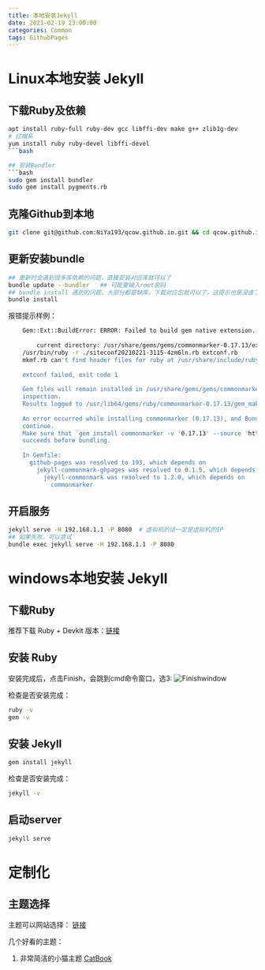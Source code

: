 ```yaml
---
title: 本地安装Jekyll
date: 2021-02-19 23:00:00
categories: Common
tags: GithubPages
---
```



# Linux本地安装 Jekyll

## 下载Ruby及依赖
```bash
apt install ruby-full ruby-dev gcc libffi-dev make g++ zlib1g-dev
# 红帽系
yum install ruby ruby-devel libffi-devel
```bash

## 安装Bundler
```bash
sudo gem install bundler
sudo gem install pygments.rb
```

## 克隆Github到本地
```bash
git clone git@github.com:NiYa193/qcow.github.io.git && cd qcow.github.io.git
```

## 更新安装bundle
```bash
## 更新时会遇到很多库依赖的问题，直接安装对应库就可以了
bundle update --bundler   ## 可能要输入root密码
## bundle install 遇到的问题，大部分都是缺库，下载对应包就可以了，这提示也是没谁了
bundle install
```
报错提示样例：
```bash
    Gem::Ext::BuildError: ERROR: Failed to build gem native extension.
    
        current directory: /usr/share/gems/gems/commonmarker-0.17.13/ext/commonmarker
    /usr/bin/ruby -r ./siteconf20210221-3115-4zm6ln.rb extconf.rb
    mkmf.rb can't find header files for ruby at /usr/share/include/ruby.h
    
    extconf failed, exit code 1
    
    Gem files will remain installed in /usr/share/gems/gems/commonmarker-0.17.13 for
    inspection.
    Results logged to /usr/lib64/gems/ruby/commonmarker-0.17.13/gem_make.out
    
    An error occurred while installing commonmarker (0.17.13), and Bundler cannot
    continue.
    Make sure that `gem install commonmarker -v '0.17.13' --source 'https://rubygems.org/'`
    succeeds before bundling.
    
    In Gemfile:
      github-pages was resolved to 193, which depends on
        jekyll-commonmark-ghpages was resolved to 0.1.5, which depends on
          jekyll-commonmark was resolved to 1.2.0, which depends on
            commonmarker                                                  
```


## 开启服务
```bash
jekyll serve -H 192.168.1.1 -P 8080  # 虚拟机的话一定是虚拟机的IP
## 如果失败，可以尝试
bundle exec jekyll serve -H 192.168.1.1 -P 8080
```



# windows本地安装 Jekyll

## 下载Ruby
推荐下载 Ruby + Devkit 版本：[链接](https://rubyinstaller.org/downloads/) 

## 安装 Ruby
安装完成后，点击Finish，会跳到cmd命令窗口，选3:
![Finishwindow](https://qcow.github.io/_posts/Common/GithubPages/Finish.png)

检查是否安装完成：
```bash
ruby -v
gem -v
```

## 安装 Jekyll
```bash
gem install jekyll
```

检查是否安装完成：
```bash
jekyll -v
```

## 启动server
```bash
jekyll serve 
```

# 定制化
## 主题选择
主题可以网站选择： [链接](http://jekyllthemes.org)

几个好看的主题：
1. 非常简洁的小猫主题
[CatBook](http://jekyllthemes.org/themes/CATbook/)




